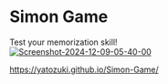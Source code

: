 # Simon Game
Test your memorization skill! \
<a href="https://ibb.co/t2mYDd8"><img src="https://i.ibb.co/5jMsL7B/Screenshot-2024-12-09-05-40-00.png" alt="Screenshot-2024-12-09-05-40-00" border="0"></a>

https://yatozuki.github.io/Simon-Game/
